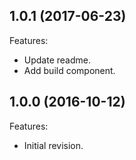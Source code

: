 <!--
	Markdown
	Copyright 2014-2016 IS2T. All rights reserved.
	IS2T PROPRIETARY/CONFIDENTIAL. Use is subject to license terms.
-->

## 1.0.1 (2017-06-23)
Features:
  - Update readme.
  - Add build component.
  
## 1.0.0 (2016-10-12)
Features:
  - Initial revision.

